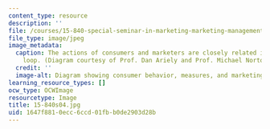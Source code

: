 ```yaml
---
content_type: resource
description: ''
file: /courses/15-840-special-seminar-in-marketing-marketing-management-spring-2004/1647f8810ecc6ccd01fbb0de2903d28b_15-840s04.jpg
file_type: image/jpeg
image_metadata:
  caption: The actions of consumers and marketers are closely related in this continuous
    loop. (Diagram courtesy of Prof. Dan Ariely and Prof. Michael Norton.)
  credit: ''
  image-alt: Diagram showing consumer behavior, measures, and marketing actions.
learning_resource_types: []
ocw_type: OCWImage
resourcetype: Image
title: 15-840s04.jpg
uid: 1647f881-0ecc-6ccd-01fb-b0de2903d28b
---
```

